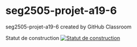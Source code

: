 # seg2505-projet-a19-6
seg2505-projet-a19-6 created by GitHub Classroom

Statut de construction
[![Statut de construction](https://circleci.com/github/SEG2105-uottawa/seg2505-projet-a19-6.png?branch=master)](https://circleci.com/github/SEG2105-uottawa/seg2505-projet-a19-6)

